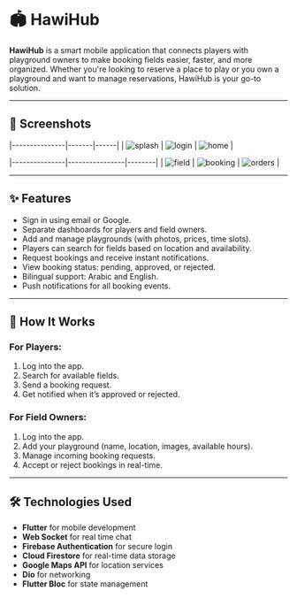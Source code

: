 # 🏟️ HawiHub

**HawiHub** is a smart mobile application that connects players with playground owners to make booking fields easier, faster, and more organized. Whether you're looking to reserve a place to play or you own a playground and want to manage reservations, HawiHub is your go-to solution.

---

## 📸 Screenshots

|---------------|-------|------|
| ![splash](1.png) | ![login](1.png) | ![home](3.png) |

|---------------|----------------|--------|
| ![field](4.png) | ![booking](5.png) | ![orders](6.png) |

---

## ✨ Features

- Sign in using email or Google.
- Separate dashboards for players and field owners.
- Add and manage playgrounds (with photos, prices, time slots).
- Players can search for fields based on location and availability.
- Request bookings and receive instant notifications.
- View booking status: pending, approved, or rejected.
- Bilingual support: Arabic and English.
- Push notifications for all booking events.

---

## 🧪 How It Works

### For Players:
1. Log into the app.
2. Search for available fields.
3. Send a booking request.
4. Get notified when it’s approved or rejected.

### For Field Owners:
1. Log into the app.
2. Add your playground (name, location, images, available hours).
3. Manage incoming booking requests.
4. Accept or reject bookings in real-time.

---

## 🛠️ Technologies Used

- **Flutter** for mobile development
- **Web Socket** for real time chat
- **Firebase Authentication** for secure login
- **Cloud Firestore** for real-time data storage
- **Google Maps API** for location services
- **Dio** for networking
- **Flutter Bloc** for state management
